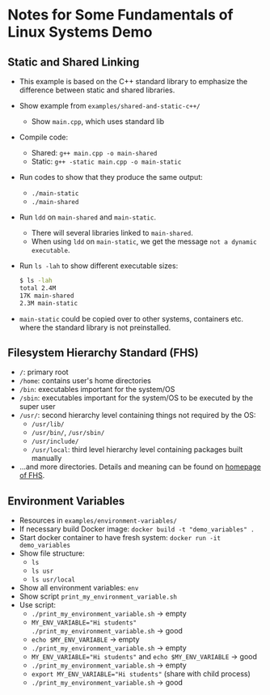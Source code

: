# Notes for Some Fundamentals of Linux Systems Demo

## Static and Shared Linking

- This example is based on the C++ standard library to emphasize the difference between static and shared libraries.
- Show example from `examples/shared-and-static-c++/`
    - Show `main.cpp`, which uses standard lib
- Compile code:
    - Shared: `g++ main.cpp -o main-shared`
    - Static: `g++ -static main.cpp -o main-static`
- Run codes to show that they produce the same output:
    - `./main-static`
    - `./main-shared`
- Run `ldd` on `main-shared` and `main-static`.
    - There will several libraries linked to `main-shared`.
    - When using `ldd` on `main-static`, we get the message `not a dynamic executable`.
- Run `ls -lah` to show different executable sizes:

  ```bash
  $ ls -lah
  total 2.4M
  17K main-shared
  2.3M main-static
  ```

- `main-static` could be copied over to other systems, containers etc. where the standard library is not preinstalled.

## Filesystem Hierarchy Standard (FHS)

- `/`: primary root
- `/home`: contains user's home directories
- `/bin`: executables important for the system/OS
- `/sbin`: executables important for the system/OS to be executed by the super user
- `/usr/`: second hierarchy level containing things not required by the OS:
    - `/usr/lib/`
    - `/usr/bin/`, `/usr/sbin/`
    - `/usr/include/`
    - `/usr/local`: third level hierarchy level containing packages built manually
- ...and more directories. Details and meaning can be found on [homepage of FHS](https://refspecs.linuxfoundation.org/fhs.shtml).

## Environment Variables

- Resources in `examples/environment-variables/`
- If necessary build Docker image: `docker build -t "demo_variables" .`
- Start docker container to have fresh system: `docker run -it demo_variables`
- Show file structure:
    - `ls`
    - `ls usr`
    - `ls usr/local`
- Show all environment variables: `env`
- Show script `print_my_environment_variable.sh`
- Use script:
    - `./print_my_environment_variable.sh` -> empty
    - `MY_ENV_VARIABLE="Hi students" ./print_my_environment_variable.sh` -> good
    - `echo $MY_ENV_VARIABLE` -> empty
    - `./print_my_environment_variable.sh` -> empty
    - `MY_ENV_VARIABLE="Hi students"` and `echo $MY_ENV_VARIABLE` -> good
    - `./print_my_environment_variable.sh` -> empty
    - `export MY_ENV_VARIABLE="Hi students"` (share with child process)
    - `./print_my_environment_variable.sh` -> good
